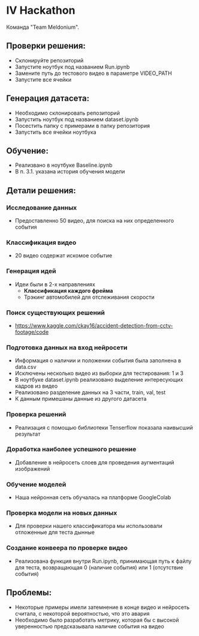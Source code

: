 # IV Hackathon

Команда "Team Meldonium".

## Проверки решения:
- Склонируйте репозиторий
- Запустите ноутбук под названием Run.ipynb
- Замените путь до тестового видео в параметре VIDEO_PATH
- Запустите все ячейки

## Генерация датасета:
- Необходимо склонировать репозиторий
- Запустить ноутбук под названием dataset.ipynb
- Посестить папку с примерами в папку репозитория
- Запустить все ячейки ноутбука

## Обучение:
- Реализвано в ноутбуке Baseline.ipynb
- В п. 3.1. указана история обучения модели

## Детали решения:

### Исследование данных
- Предоставленно 50 видео, для поиска на них определенного события

### Классификация видео
- 20 видео содержат искомое событие

### Генерация идей
- Идеи были в 2-х направлениях
	- **Классификация каждого фрейма**
	- Трэкинг автомобилей для отслеживания скорости

### Поиск существующих решений
- https://www.kaggle.com/ckay16/accident-detection-from-cctv-footage/code

### Подготовка данных на вход нейросети
- Информация о наличии и положении события была заполнена в data.csv
- Исключены несколько видео из выборки для тестирования: 1 и 3
- В ноутбуке dataset.ipynb реализовано выделение интересующих кадров из видео
- Реализовано разделение данных на 3 части, train, val, test
- К данным примешаны данные из другого датасета

### Проверка решений
- Реализация с помощью библиотеки Tenserflow показала наивысший результат

### Доработка наиболее успешного решение
- Добавление в нейросеть слоев для проведения аугментаций изображений
 
### Обучение моделей
- Наша нейронная сеть обучалась на платформе GoogleColab

### Проверка модели на новых данных
- Для проверки нашего классификатора мы использовали отложенные для теста дынные

### Создание конвеера по проверке видео
- Реализована функция внутри Run.ipynb, принимающая путь к файлу для теста, возвращающая 0 (наличие события) или 1 (отсутствие события)

## Проблемы:
- Некоторые примеры имели затемнение в конце видео и нейросеть считала, с некоторой вероятностью, что это авария
- Необходимо было разработать метрику, которая бы с высокой уверенностью предсказывала наличие события на видео
